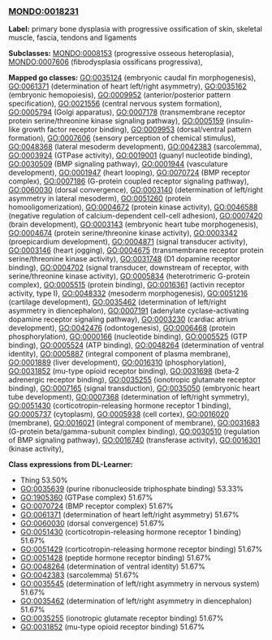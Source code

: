 
### [MONDO:0018231](http://purl.obolibrary.org/obo/MONDO_0018231)
**Label:** primary bone dysplasia with progressive ossification of skin, skeletal muscle, fascia, tendons and ligaments

**Subclasses:** [MONDO:0008153](http://purl.obolibrary.org/obo/MONDO_0008153) (progressive osseous heteroplasia), [MONDO:0007606](http://purl.obolibrary.org/obo/MONDO_0007606) (fibrodysplasia ossificans progressiva), 

**Mapped go classes:** [GO:0035124](http://purl.obolibrary.org/obo/GO_0035124) (embryonic caudal fin morphogenesis), [GO:0061371](http://purl.obolibrary.org/obo/GO_0061371) (determination of heart left/right asymmetry), [GO:0035162](http://purl.obolibrary.org/obo/GO_0035162) (embryonic hemopoiesis), [GO:0009952](http://purl.obolibrary.org/obo/GO_0009952) (anterior/posterior pattern specification), [GO:0021556](http://purl.obolibrary.org/obo/GO_0021556) (central nervous system formation), [GO:0005794](http://purl.obolibrary.org/obo/GO_0005794) (Golgi apparatus), [GO:0007178](http://purl.obolibrary.org/obo/GO_0007178) (transmembrane receptor protein serine/threonine kinase signaling pathway), [GO:0005159](http://purl.obolibrary.org/obo/GO_0005159) (insulin-like growth factor receptor binding), [GO:0009953](http://purl.obolibrary.org/obo/GO_0009953) (dorsal/ventral pattern formation), [GO:0007606](http://purl.obolibrary.org/obo/GO_0007606) (sensory perception of chemical stimulus), [GO:0048368](http://purl.obolibrary.org/obo/GO_0048368) (lateral mesoderm development), [GO:0042383](http://purl.obolibrary.org/obo/GO_0042383) (sarcolemma), [GO:0003924](http://purl.obolibrary.org/obo/GO_0003924) (GTPase activity), [GO:0019001](http://purl.obolibrary.org/obo/GO_0019001) (guanyl nucleotide binding), [GO:0030509](http://purl.obolibrary.org/obo/GO_0030509) (BMP signaling pathway), [GO:0001944](http://purl.obolibrary.org/obo/GO_0001944) (vasculature development), [GO:0001947](http://purl.obolibrary.org/obo/GO_0001947) (heart looping), [GO:0070724](http://purl.obolibrary.org/obo/GO_0070724) (BMP receptor complex), [GO:0007186](http://purl.obolibrary.org/obo/GO_0007186) (G-protein coupled receptor signaling pathway), [GO:0060030](http://purl.obolibrary.org/obo/GO_0060030) (dorsal convergence), [GO:0003140](http://purl.obolibrary.org/obo/GO_0003140) (determination of left/right asymmetry in lateral mesoderm), [GO:0051260](http://purl.obolibrary.org/obo/GO_0051260) (protein homooligomerization), [GO:0004672](http://purl.obolibrary.org/obo/GO_0004672) (protein kinase activity), [GO:0046588](http://purl.obolibrary.org/obo/GO_0046588) (negative regulation of calcium-dependent cell-cell adhesion), [GO:0007420](http://purl.obolibrary.org/obo/GO_0007420) (brain development), [GO:0003143](http://purl.obolibrary.org/obo/GO_0003143) (embryonic heart tube morphogenesis), [GO:0004674](http://purl.obolibrary.org/obo/GO_0004674) (protein serine/threonine kinase activity), [GO:0003342](http://purl.obolibrary.org/obo/GO_0003342) (proepicardium development), [GO:0004871](http://purl.obolibrary.org/obo/GO_0004871) (signal transducer activity), [GO:0003146](http://purl.obolibrary.org/obo/GO_0003146) (heart jogging), [GO:0004675](http://purl.obolibrary.org/obo/GO_0004675) (transmembrane receptor protein serine/threonine kinase activity), [GO:0031748](http://purl.obolibrary.org/obo/GO_0031748) (D1 dopamine receptor binding), [GO:0004702](http://purl.obolibrary.org/obo/GO_0004702) (signal transducer, downstream of receptor, with serine/threonine kinase activity), [GO:0005834](http://purl.obolibrary.org/obo/GO_0005834) (heterotrimeric G-protein complex), [GO:0005515](http://purl.obolibrary.org/obo/GO_0005515) (protein binding), [GO:0016361](http://purl.obolibrary.org/obo/GO_0016361) (activin receptor activity, type I), [GO:0048332](http://purl.obolibrary.org/obo/GO_0048332) (mesoderm morphogenesis), [GO:0051216](http://purl.obolibrary.org/obo/GO_0051216) (cartilage development), [GO:0035462](http://purl.obolibrary.org/obo/GO_0035462) (determination of left/right asymmetry in diencephalon), [GO:0007191](http://purl.obolibrary.org/obo/GO_0007191) (adenylate cyclase-activating dopamine receptor signaling pathway), [GO:0003230](http://purl.obolibrary.org/obo/GO_0003230) (cardiac atrium development), [GO:0042476](http://purl.obolibrary.org/obo/GO_0042476) (odontogenesis), [GO:0006468](http://purl.obolibrary.org/obo/GO_0006468) (protein phosphorylation), [GO:0000166](http://purl.obolibrary.org/obo/GO_0000166) (nucleotide binding), [GO:0005525](http://purl.obolibrary.org/obo/GO_0005525) (GTP binding), [GO:0005524](http://purl.obolibrary.org/obo/GO_0005524) (ATP binding), [GO:0048264](http://purl.obolibrary.org/obo/GO_0048264) (determination of ventral identity), [GO:0005887](http://purl.obolibrary.org/obo/GO_0005887) (integral component of plasma membrane), [GO:0001889](http://purl.obolibrary.org/obo/GO_0001889) (liver development), [GO:0016310](http://purl.obolibrary.org/obo/GO_0016310) (phosphorylation), [GO:0031852](http://purl.obolibrary.org/obo/GO_0031852) (mu-type opioid receptor binding), [GO:0031698](http://purl.obolibrary.org/obo/GO_0031698) (beta-2 adrenergic receptor binding), [GO:0035255](http://purl.obolibrary.org/obo/GO_0035255) (ionotropic glutamate receptor binding), [GO:0007165](http://purl.obolibrary.org/obo/GO_0007165) (signal transduction), [GO:0035050](http://purl.obolibrary.org/obo/GO_0035050) (embryonic heart tube development), [GO:0007368](http://purl.obolibrary.org/obo/GO_0007368) (determination of left/right symmetry), [GO:0051430](http://purl.obolibrary.org/obo/GO_0051430) (corticotropin-releasing hormone receptor 1 binding), [GO:0005737](http://purl.obolibrary.org/obo/GO_0005737) (cytoplasm), [GO:0005938](http://purl.obolibrary.org/obo/GO_0005938) (cell cortex), [GO:0016020](http://purl.obolibrary.org/obo/GO_0016020) (membrane), [GO:0016021](http://purl.obolibrary.org/obo/GO_0016021) (integral component of membrane), [GO:0031683](http://purl.obolibrary.org/obo/GO_0031683) (G-protein beta/gamma-subunit complex binding), [GO:0030510](http://purl.obolibrary.org/obo/GO_0030510) (regulation of BMP signaling pathway), [GO:0016740](http://purl.obolibrary.org/obo/GO_0016740) (transferase activity), [GO:0016301](http://purl.obolibrary.org/obo/GO_0016301) (kinase activity), 

**Class expressions from DL-Learner:**

- Thing 53.50%
- [GO:0035639](http://purl.obolibrary.org/obo/GO_0035639) (purine ribonucleoside triphosphate binding) 53.33%
- [GO:1905360](http://purl.obolibrary.org/obo/GO_1905360) (GTPase complex) 51.67%
- [GO:0070724](http://purl.obolibrary.org/obo/GO_0070724) (BMP receptor complex) 51.67%
- [GO:0061371](http://purl.obolibrary.org/obo/GO_0061371) (determination of heart left/right asymmetry) 51.67%
- [GO:0060030](http://purl.obolibrary.org/obo/GO_0060030) (dorsal convergence) 51.67%
- [GO:0051430](http://purl.obolibrary.org/obo/GO_0051430) (corticotropin-releasing hormone receptor 1 binding) 51.67%
- [GO:0051429](http://purl.obolibrary.org/obo/GO_0051429) (corticotropin-releasing hormone receptor binding) 51.67%
- [GO:0051428](http://purl.obolibrary.org/obo/GO_0051428) (peptide hormone receptor binding) 51.67%
- [GO:0048264](http://purl.obolibrary.org/obo/GO_0048264) (determination of ventral identity) 51.67%
- [GO:0042383](http://purl.obolibrary.org/obo/GO_0042383) (sarcolemma) 51.67%
- [GO:0035545](http://purl.obolibrary.org/obo/GO_0035545) (determination of left/right asymmetry in nervous system) 51.67%
- [GO:0035462](http://purl.obolibrary.org/obo/GO_0035462) (determination of left/right asymmetry in diencephalon) 51.67%
- [GO:0035255](http://purl.obolibrary.org/obo/GO_0035255) (ionotropic glutamate receptor binding) 51.67%
- [GO:0031852](http://purl.obolibrary.org/obo/GO_0031852) (mu-type opioid receptor binding) 51.67%


